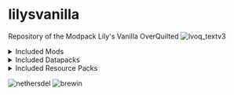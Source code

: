 # lilysvanilla
Repository of the Modpack Lily's Vanilla OverQuilted
![lvoq_textv3](https://github.com/lxly9/lilysvanilla/assets/102386118/3b9abeb7-a98d-4042-9e5a-5c89644a183f)


<details>
<summary>Included Mods</summary>

- [3d Skin Layers](https://modrinth.com/mod/3dskinlayers)
- [AdditionZ](https://modrinth.com/mod/additionz)
- [AdventureZ](https://modrinth.com/mod/adventurez)
- [AppleSkin](https://modrinth.com/mod/appleskin)
- [Architectury](https://modrinth.com/mod/architectury-api)
- [ARRP](https://modrinth.com/mod/arrp)
- [Auto HUD](https://modrinth.com/mod/autohud)
- [BCLib](https://modrinth.com/mod/bclib)
- [Balm](https://modrinth.com/mod/balm)
- [Beacon Overhaul](https://modrinth.com/mod/beaconoverhaul)
- [Better Combat](https://modrinth.com/mod/better-combat)
- [Better End](https://modrinth.com/mod/betterend)
- [Better Lily Pads](https://modrinth.com/mod/better-lily-pads)
- [Maps of the Unknown](https://modrinth.com/mod/bettermaps)
- [Better Mount HUD](https://modrinth.com/mod/better-mount-hud)
- [Better Nether](https://modrinth.com/mod/betternether)
- [Better Third Person](https://modrinth.com/mod/better-third-person)
- [Better Trim Tooltips](https://modrinth.com/mod/better-trim-tooltips)
- [Biome Makeover](https://modrinth.com/mod/biome-makeover)
- [Block Swap](https://modrinth.com/mod/block-swap)
- [Bookshelf](https://modrinth.com/mod/bookshelf-lib)
- [Borderless Mining](https://modrinth.com/mod/borderless-mining)
- [Bosses of Mass Destruction (Beta)](https://modrinth.com/mod/bosses-of-mass-destruction)
- [Brewin And Chewin](https://www.curseforge.com/minecraft/mc-mods/brewin-and-chewin-fabric) (CF)
- [Bygone Nether](https://modrinth.com/mod/bygone-nether)
- [Camera Overhaul](https://modrinth.com/mod/cameraoverhaul)
- [Cardinal Components API](https://modrinth.com/mod/cardinal-components-api)
- [Carpeted](https://modrinth.com/mod/carpeted-stairs)
- [Casualness Delight](https://modrinth.com/mod/casualness-delight)
- [Chat Heads](https://modrinth.com/mod/chat-heads)
- [CIT Resewn](https://modrinth.com/mod/cit-resewn)
- [Cloth Config](https://modrinth.com/mod/cloth-config)
- [Clumps](https://modrinth.com/mod/clumps)
- [CompleteConfig](https://modrinth.com/mod/completeconfig)
- [Connectible Chains](https://modrinth.com/mod/connectible_chains)
- [Continuity](https://modrinth.com/mod/continuity)
- [CorgiLib](https://modrinth.com/mod/corgilib)
- [Crawl](https://modrinth.com/mod/crawl)
- [Creeper Overhaul](https://modrinth.com/mod/creeper-overhaul)
- [Crops Love Rain](https://modrinth.com/mod/crops-love-rain)
- [Crunchy Crunchy Advancements](https://modrinth.com/mod/crunchy-crunchy-advancements)
- [Cull Less Leaves](https://modrinth.com/mod/cull-less-leaves)
- [Cultural Delights Fabric](https://www.curseforge.com/minecraft/mc-mods/cultural-delights-fabric) (CF)
- [Debugify](https://modrinth.com/mod/debugify)
- [Disable Custom Worlds Advice](https://modrinth.com/mod/dcwa)
- [Draggable Lists](https://modrinth.com/mod/draggable-lists)
- [Dramatic Doors](https://modrinth.com/mod/dramatic-doors)
- [Drip Sounds](https://modrinth.com/mod/dripsounds-fabric)
- [Dynamic FPS](https://modrinth.com/mod/dynamic-fps)
- [EMI](https://modrinth.com/mod/emi)
- [EMI Loot](https://modrinth.com/mod/emi-loot)
- [EMI Trades](https://modrinth.com/mod/emitrades)
- [Eating Animation](https://modrinth.com/mod/eating-animation)
- [Emotecraft](https://modrinth.com/mod/emotecraft)
- [Enchancement](https://modrinth.com/mod/enchancement)
- [EnchantmentDescriptions](https://modrinth.com/mod/enchantment-descriptions)
- [End Remastered](https://modrinth.com/mod/endrem)
- [End's Delight](https://modrinth.com/mod/ends-delight)
- [Enhanced Attack Indicator](https://modrinth.com/mod/enhanced-attack-indicator)
- [Enhanced Block Entities](https://modrinth.com/mod/ebe)
- [Entity Model Features](https://modrinth.com/mod/entity-model-features)
- [Entity Texture Features](https://modrinth.com/mod/entitytexturefeatures)
- [EntityCulling-Fabric](https://modrinth.com/mod/entityculling)
- [Etcetera](https://modrinth.com/mod/etcetera)
- [Expanded Delight](https://modrinth.com/mod/expanded-delight)
- [Explosive Enhancement](https://modrinth.com/mod/explosive-enhancement)
- [Extra Mod Integrations](https://modrinth.com/mod/extra-mod-integrations)
- [Fabric Seasons](https://modrinth.com/mod/fabric-seasons)
- [Fabric Seasons: Delight Compat](https://modrinth.com/mod/fabric-seasons-delight-compat)
- [Fabric Waystones](https://modrinth.com/mod/fwaystones)
- [FancyMenu](https://modrinth.com/mod/fancymenu)
- [Farmer's Delight](https://modrinth.com/mod/farmers-delight-fabric)
- [Farmer's Respite](https://www.curseforge.com/minecraft/mc-mods/farmers-respite-fabric) (CF)
- [Fast Paintings](https://modrinth.com/mod/fast-paintings)
- [FerriteCore](https://modrinth.com/mod/ferrite-core)
- [Fishing Real](https://modrinth.com/mod/fishing-real)
- [Fluidlogged](https://modrinth.com/mod/fluidlogged)
- [Forge Config API Port](https://modrinth.com/mod/forge-config-api-port)
- [Friends&Foes](https://modrinth.com/mod/friends-and-foes)
- [Friends&Foes - Beekeeper Hut](https://modrinth.com/mod/friends-and-foes-beekeeper-hut-fabric)
- [Friends&Foes - Flowery Mooblooms](https://modrinth.com/mod/friends-and-foes-flowery-mooblooms-fabric)
- [Galosphere](https://modrinth.com/mod/galosphere)
- [Geckolib](https://modrinth.com/mod/geckolib)
- [Geode+](https://www.curseforge.com/minecraft/mc-mods/geode-plus) (CF)
- [Handcrafted](https://modrinth.com/mod/handcrafted)
- [Herds Panic](https://modrinth.com/mod/herdspanic)
- [Highlighter](https://modrinth.com/mod/item-highlighter)
- [Horse Expert](https://modrinth.com/mod/horse-expert)
- [Iceberg](https://modrinth.com/mod/iceberg)
- [ImmediatelyFast](https://modrinth.com/mod/immediatelyfast)
- [Indium](https://modrinth.com/mod/indium)
- [Inspecio](https://modrinth.com/mod/inspecio)
- [Just Enough Items](https://modrinth.com/mod/jei)
- [Konkrete](https://modrinth.com/mod/konkrete)
- [KubeJS](https://modrinth.com/mod/kubejs)
- [Labels](https://modrinth.com/mod/labels)
- [LambDynamicLights](https://modrinth.com/mod/lambdynamiclights)
- [LambdaBetterGrass](https://modrinth.com/mod/lambdabettergrass)
- [LazyDFU](https://modrinth.com/mod/lazydfu)
- [Let's Do: API](https://modrinth.com/mod/do-api)
- [Let's Do: Bakery](https://modrinth.com/mod/lets-do-bakery)
- [Let's Do: Candlelight](https://modrinth.com/mod/lets-do-candlelight)
- [Let's Do: Vinery](https://modrinth.com/mod/vinery)
- [Lithium](https://modrinth.com/mod/lithium)
- [LootJS](https://modrinth.com/mod/lootjs)
- [Maddie's Building Tweaks](https://modrinth.com/mod/maddies-building-tweaks)
- [Memory Leak Fix](https://modrinth.com/mod/memoryleakfix)
- [MidnightLib](https://modrinth.com/mod/midnightlib)
- [Mod Menu](https://modrinth.com/mod/modmenu)
- [Model Gap Fix](https://modrinth.com/mod/modelfix)
- [Moonlight](https://modrinth.com/mod/moonlight)
- [More Axolotl Variants API](https://modrinth.com/mod/mavapi)
- [More Axolotl Variants Mod](https://modrinth.com/mod/mavm)
- [More Banner Features](https://modrinth.com/mod/more-banner-features)
- [More Culling](https://modrinth.com/mod/moreculling)
- [More Frogs](https://modrinth.com/mod/morefrogs)
- [More Mob Variants](https://modrinth.com/mod/more-mob-variants)
- [Mouse Tweaks](https://modrinth.com/mod/mouse-tweaks)
- [Mouse Wheelie](https://modrinth.com/mod/mouse-wheelie)
- [Natures Spirit](https://modrinth.com/mod/natures-spirit)
- [Neruina](https://modrinth.com/mod/neruina)
- [Nether Depths Upgrade](https://www.curseforge.com/minecraft/mc-mods/nether-depths-upgrade) (CF)
- [Nether's Delight](https://www.curseforge.com/minecraft/mc-mods/nethers-delight-fabric) (CF)
- [No Resource Pack Warnings](https://modrinth.com/mod/no-resource-pack-warnings)
- [NoRecipeBook](https://modrinth.com/mod/norecipebook-fabric)
- [NotEnoughAnimations](https://modrinth.com/mod/not-enough-animations)
- [Ocean's Delight](https://www.curseforge.com/minecraft/mc-mods/oceans-delight) (CF)
- [On Soul Fire](https://modrinth.com/mod/on-soul-fire)
- [Overweight Farming](https://modrinth.com/mod/overweight-farming)
- [Oxidized](https://modrinth.com/mod/oxidized)
- [oωo](https://modrinth.com/mod/owo-lib)
- [PassableLeaves](https://modrinth.com/mod/passable-leaves)
- [Player Animator](https://modrinth.com/mod/playeranimator)
- [Polymer](https://modrinth.com/mod/polymer)
- [Prism](https://modrinth.com/mod/prism-lib)
- [Puzzle](https://modrinth.com/mod/puzzle)
- [Puzzles Lib](https://modrinth.com/mod/puzzles-lib)
- [Quilt Kotlin Libraries](https://modrinth.com/mod/qkl)
- [Quilted Fabric Api/Quilt Standard Libraries](https://modrinth.com/mod/qsl)
- [Raised](https://modrinth.com/mod/raised)
- [Reese's Sodium Options](https://modrinth.com/mod/reeses-sodium-options)
- [Reimagined Trims](https://modrinth.com/datapack/reimagined-trims)
- [Resourceful Lib](https://modrinth.com/mod/resourceful-lib)
- [Resourcefulconfig](https://modrinth.com/mod/resourceful-config)
- [Rhino](https://modrinth.com/mod/rhino)
- [Screenshot to Clipboard](https://modrinth.com/mod/screenshot-to-clipboard)
- [Seamless](https://modrinth.com/mod/seamless)
- [Show Me Your Skin!](https://modrinth.com/mod/show-me-your-skin)
- [Shulker Box Tooltip](https://modrinth.com/mod/shulkerboxtooltip)
- [Sleep Tight](https://modrinth.com/mod/sleep-tight)
- [Slimy Boyos](https://modrinth.com/mod/slimyboyos)
- [Smarter Farmers](https://modrinth.com/mod/smarter-farmers-farmers-replant)
- [Sneaky!](https://modrinth.com/mod/sneaky)
- [Sodium](https://modrinth.com/mod/sodium)
- [Sodium Extra](https://modrinth.com/mod/sodium-extra)
- [Sound Physics Remastered](https://modrinth.com/mod/sound-physics-remastered)
- [Sparkle](https://modrinth.com/mod/sparkle)
- [Species](https://modrinth.com/mod/species)
- [Spelunkery](https://modrinth.com/mod/spelunkery)
- [Spirit Walker](https://modrinth.com/mod/spirit-walker)
- [Spyglass Astronomy](https://modrinth.com/mod/spyglass-astronomy)
- [Supplementaries](https://modrinth.com/mod/supplementaries)
- [Talk Bubbles](https://modrinth.com/mod/talkbubbles)
- [Terrablender](https://modrinth.com/mod/terrablender)
- [The Lost Castle](https://modrinth.com/mod/the-lost-castle)
- [Things](https://modrinth.com/mod/things)
- [Tom's Simple Storage Mod](https://modrinth.com/mod/toms-storage)
- [Towers of the Wild: Reworked](https://modrinth.com/datapack/towers-of-the-wild-reworked)
- [Towers of the Wild: Additions](https://www.curseforge.com/minecraft/mc-mods/towers-of-the-wild-additions) (CF)
- [ToolTip Fix](https://modrinth.com/mod/tooltipfix)
- [Trinkets](https://modrinth.com/mod/trinkets)
- [Twigs](https://modrinth.com/mod/twigs)
- [Villager Names](https://modrinth.com/mod/villager-names-serilum)
- [Visual Workbench](https://modrinth.com/mod/visual-workbench)
- [Visuality](https://modrinth.com/mod/visuality)
- [Void Fog](https://modrinth.com/mod/void-fog)
- [VoidZ](https://modrinth.com/mod/voidz)
- [Wakes](https://modrinth.com/mod/wakes)
- [Wandering Collector](https://modrinth.com/mod/wandering-collector)
- [Water Walking Fix](https://modrinth.com/mod/water-walking-fix)
- [Wilder Wild](https://modrinth.com/mod/wilder-wild)
- [YetAnotherConfigLib](https://modrinth.com/mod/yacl)
- [Zoomglass](https://modrinth.com/mod/zoomglass)

</details>
<details>
<summary>Included Datapacks</summary>

- [Better End Cities](https://www.curseforge.com/minecraft/texture-packs/vanilla-better-end-city) (CF)
- [Tom's Create Storage recipes](https://www.curseforge.com/minecraft/texture-packs/create-simple-storage-recipes-datapack) (CF)

</details>
<details>
<summary>Included Resource Packs</summary>

- [Better BetterX](https://modrinth.com/resourcepack/better-betterx)
- [Creeper Overhaul Overhaul](https://www.curseforge.com/minecraft/texture-packs/creeper-overhaul-overhaul) (CF)
- [Unique Enchanted Books](https://modrinth.com/resourcepack/unique-enchanted-books)
- [Chests Reimagined](https://www.curseforge.com/minecraft/texture-packs/chests-reimagined) (CF)

</details>


</details>

![nethersdel](https://github.com/lxly9/lilysvanilla/assets/102386118/12f9114e-9dc6-4126-9a57-0aff3e1e8103)
![brewin](https://github.com/lxly9/lilysvanilla/assets/102386118/50c799a7-c8c0-469b-a8b1-1b3a9639cb22)

